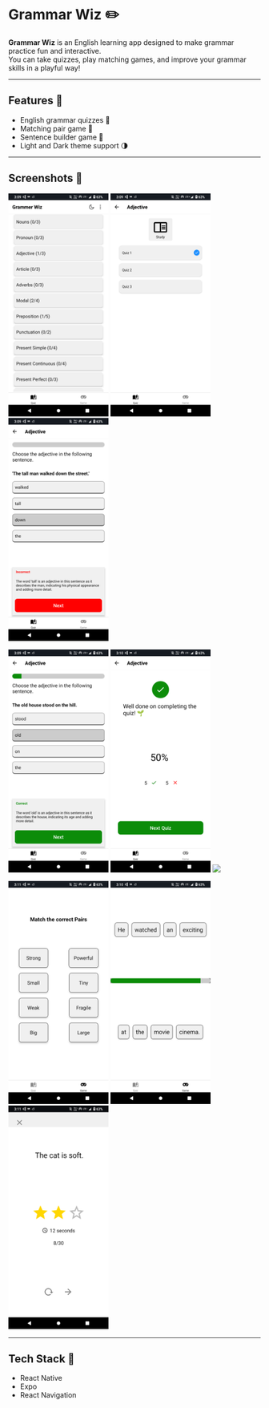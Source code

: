 # Grammar Wiz ✏️

**Grammar Wiz** is an English learning app designed to make grammar practice fun and interactive.  
You can take quizzes, play matching games, and improve your grammar skills in a playful way!

---

## Features 🚀
- English grammar quizzes 📝
- Matching pair game 🎯
- Sentence builder game 🎯 
- Light and Dark theme support 🌗

---

## Screenshots 📸

<img src="screenshots/main_light.png" width="200">  <img src="screenshots/quizlist_light.png" width="200">  <img src="screenshots/quiz.png" width="200">  

<img src="screenshots/quiz_correct.png" width="200">  <img src="screenshots/quiz_complete.png" width="200">  <img src="screenshots/settings.png" width="200">  

<img src="screenshots/match_pair.png" width="200">  <img src="screenshots/sentence_master.png" width="200">  <img src="screenshots/try_again.png" width="200"> 


---

## Tech Stack 🔧
- React Native
- Expo
- React Navigation
